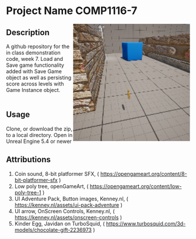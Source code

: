 # Project Name  COMP1116-7
<img src="Saved/AutoScreenshot.png" width="320"  align="right" />

## Description

A github repository for the in class demonstration code, week 7. Load and Save game functionality added with Save Game object as well as persisting score across levels with Game Instance object.<br><br> 
 
## Usage
Clone, or download the zip, to a local directory. Open in Unreal Engine 5.4 or newer

## Attributions

1) Coin sound, 8-bit platformer SFX, ( https://opengameart.org/content/8-bit-platformer-sfx )<br>
2) Low poly tree, openGameArt, ( https://opengameart.org/content/low-poly-tree-1 )<br>
3) UI Adventure Pack, Button images, Kenney.nl, ( https://kenney.nl/assets/ui-pack-adventure )<br>
4) UI arrow, OnScreen Controls, Kenney.nl, ( https://kenney.nl/assets/onscreen-controls )<br>
5) Kinder Egg, Javidan on TurboSquid, ( https://www.turbosquid.com/3d-models/chocolate-gift-2236973 )<br>


